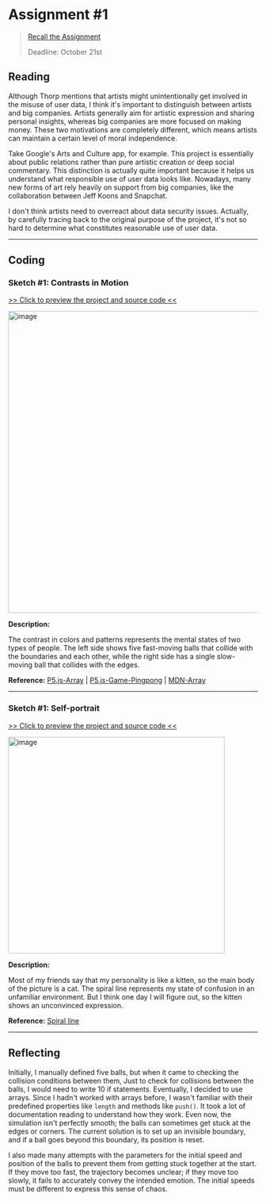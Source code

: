 # Assignment #1
>  [Recall the Assignment](https://git.arts.ac.uk/dhowe/Critical-Coding-1-2024/blob/main/assignments/assignment1.md)
> 
> Deadline: October 21st

## Reading

Although Thorp mentions that artists might unintentionally get involved in the misuse of user data, I think it's important to distinguish between artists and big companies. Artists generally aim for artistic expression and sharing personal insights, whereas big companies are more focused on making money. These two motivations are completely different, which means artists can maintain a certain level of moral independence.

Take Google's Arts and Culture app, for example. This project is essentially about public relations rather than pure artistic creation or deep social commentary. This distinction is actually quite important because it helps us understand what responsible use of user data looks like. Nowadays, many new forms of art rely heavily on support from big companies, like the collaboration between Jeff Koons and Snapchat. 

I don't think artists need to overreact about data security issues. Actually, by carefully tracing back to the original purpose of the project, it's not so hard to determine what constitutes reasonable use of user data.



---

## Coding

### Sketch #1: Contrasts in Motion

[>> Click to preview the project and source code <<](https://editor.p5js.org/HaoWang010/sketches/dAsH9-gwb)

<img width="609" alt="image" src="https://git.arts.ac.uk/24010286/Critical-Coding-Notebook/assets/1333/a623fa6f-3e36-4ef1-bd08-49b422f2c90d">

**Description:**

The contrast in colors and patterns represents the mental states of two types of people. The left side shows five fast-moving balls that collide with the boundaries and each other, while the right side has a single slow-moving ball that collides with the edges.

**Reference:**
 [P5.js-Array](https://p5js.org/reference/p5/Array/)
| [P5.js-Game-Pingpong](https://p5js.org/examples/games-ping-pong/)
| [MDN-Array](https://developer.mozilla.org/en-US/docs/Web/JavaScript/Reference/Global_Objects/Array)
  

---
### Sketch #1: Self-portrait

[>> Click to preview the project and source code <<](https://editor.p5js.org/HaoWang010/sketches/fPpKmZibH)


<img width="437" alt="image" src="https://git.arts.ac.uk/24010286/Critical-Coding-Notebook/assets/1333/eb66f666-b827-409a-9f3d-177665cb2dba">

**Description:**

Most of my friends say that my personality is like a kitten, so the main body of the picture is a cat. The spiral line represents my state of confusion in an unfamiliar environment. But I think one day I will figure out, so the kitten shows an unconvinced expression.

**Reference:** [Spiral line](https://stackoverflow.com/questions/70693417/p5-js-make-an-animated-spiral-with-line-instead-of-ellipse)

---

## **Reflecting**

Initially, I manually defined five balls, but when it came to checking the collision conditions between them, Just to check for collisions between the balls, I would need to write 10 if statements. Eventually, I decided to use arrays. Since I hadn't worked with arrays before, I wasn't familiar with their predefined properties like `length` and methods like `push()`. It took a lot of documentation reading to understand how they work. Even now, the simulation isn't perfectly smooth; the balls can sometimes get stuck at the edges or corners. The current solution is to set up an invisible boundary, and if a ball goes beyond this boundary, its position is reset.

I also made many attempts with the parameters for the initial speed and position of the balls to prevent them from getting stuck together at the start. If they move too fast, the trajectory becomes unclear; if they move too slowly, it fails to accurately convey the intended emotion. The initial speeds must be different to express this sense of chaos.


